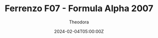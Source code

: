 ---
title: "Ferrenzo F07 - Formula Alpha 2007"
meta_title: ""
description: "VRC Formula Alpha 2007 (vrc_formula_alpha_2007_f07) for assetto corsa"
date: 2024-02-04T05:00:00Z
thumb: 6vPL6Tk
mainimage: F28TZVg
categories: ["Car"]
author: "Theodora"
tags: ["Ferrari", "F1", "VRC", "2007", "Italy", "Formula"]
draft: false
link: https://mods.to/Iea66839299e8b09b
accel: 2.9s
manu: Ferrari
brandname: scuderia-sf
country: Italy
year: 2007
class: Formula
drivetrain: RWD
engine: 2.4L V8 NA
power: 750 hp
torque: 315
speed: 340+
gb: 7-Speed
mass: 520 
creator: VRC
creatorfull: Virtual Racing Cars
version: "1.2"
csp: "0.2.6"
carname: "Ferrari F2007"
folder: "vrc_formula_alpha_2007_f07"
zipsize: "982 MB"
livery: "Not included"
r2r: 0
host: ModsFire
---